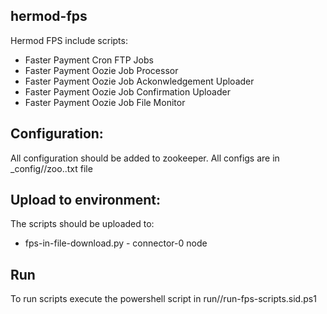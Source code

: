 ## hermod-fps
Hermod FPS include scripts:
- Faster Payment Cron FTP Jobs
- Faster Payment Oozie Job Processor
- Faster Payment Oozie Job Ackonwledgement Uploader
- Faster Payment Oozie Job Confirmation Uploader
- Faster Payment Oozie Job File Monitor

## Configuration:
All configuration should be added to zookeeper. All configs are in _config/<env>/zoo.<env>.txt file

## Upload to environment:
The scripts should be uploaded to: 
- fps-in-file-download.py - connector-0 node

## Run
To run scripts execute the powershell script in run/<env>/run-fps-scripts.sid.ps1
